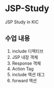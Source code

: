 # JSP-Study
JSP Study in KIC
## 수업 내용
1. include 디렉티브
2. JSP 내장 객체
3. Response 객체
4. Action Tag
5. include 액션 태그
6. forward 액션 
